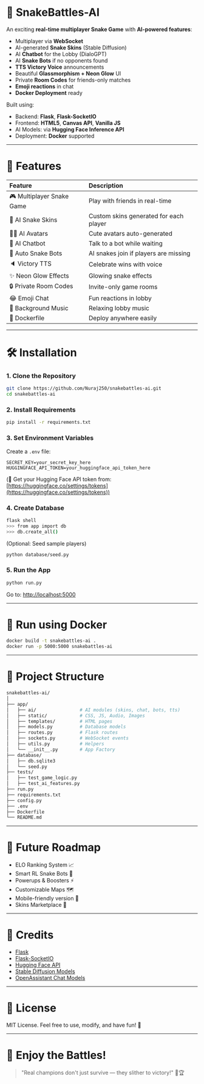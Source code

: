 # 🐍 SnakeBattles-AI

An exciting **real-time multiplayer Snake Game** with **AI-powered features**:
- Multiplayer via **WebSocket**
- AI-generated **Snake Skins** (Stable Diffusion)
- AI **Chatbot** for the Lobby (DialoGPT)
- AI **Snake Bots** if no opponents found
- **TTS Victory Voice** announcements
- Beautiful **Glassmorphism + Neon Glow** UI
- Private **Room Codes** for friends-only matches
- **Emoji reactions** in chat
- **Docker Deployment** ready

Built using:
- Backend: **Flask**, **Flask-SocketIO**
- Frontend: **HTML5**, **Canvas API**, **Vanilla JS**
- AI Models: via **Hugging Face Inference API**
- Deployment: **Docker** supported

---

# 🚀 Features

| Feature | Description |
|:---|:---|
| 🎮 Multiplayer Snake Game | Play with friends in real-time |
| 🎨 AI Snake Skins | Custom skins generated for each player |
| 🧑‍🎨 AI Avatars | Cute avatars auto-generated |
| 💬 AI Chatbot | Talk to a bot while waiting |
| 🤖 Auto Snake Bots | AI snakes join if players are missing |
| 🔈 Victory TTS | Celebrate wins with voice |
| ✨ Neon Glow Effects | Glowing snake effects |
| 🔒 Private Room Codes | Invite-only game rooms |
| 😂 Emoji Chat | Fun reactions in lobby |
| 🎵 Background Music | Relaxing lobby music |
| 🐳 Dockerfile | Deploy anywhere easily |

---

# 🛠 Installation

### 1. Clone the Repository

```bash
git clone https://github.com/Nuraj250/snakebattles-ai.git
cd snakebattles-ai
````

### 2. Install Requirements

```bash
pip install -r requirements.txt
```

### 3. Set Environment Variables

Create a `.env` file:

```
SECRET_KEY=your_secret_key_here
HUGGINGFACE_API_TOKEN=your_huggingface_api_token_here
```

(🔑 Get your Hugging Face API token from: [https://huggingface.co/settings/tokens](https://huggingface.co/settings/tokens))

### 4. Create Database

```bash
flask shell
>>> from app import db
>>> db.create_all()
```

(Optional: Seed sample players)

```bash
python database/seed.py
```

### 5. Run the App

```bash
python run.py
```

Go to: [http://localhost:5000](http://localhost:5000)

---

# 🐳 Run using Docker

```bash
docker build -t snakebattles-ai .
docker run -p 5000:5000 snakebattles-ai
```

---

# 📂 Project Structure

```bash
snakebattles-ai/
│
├── app/
│   ├── ai/                # AI modules (skins, chat, bots, tts)
│   ├── static/            # CSS, JS, Audio, Images
│   ├── templates/         # HTML pages
│   ├── models.py          # Database models
│   ├── routes.py          # Flask routes
│   ├── sockets.py         # WebSocket events
│   ├── utils.py           # Helpers
│   └── __init__.py        # App Factory
├── database/
│   ├── db.sqlite3
│   └── seed.py
├── tests/
│   ├── test_game_logic.py
│   ├── test_ai_features.py
├── run.py
├── requirements.txt
├── config.py
├── .env
├── Dockerfile
└── README.md
```

---

# 🎯 Future Roadmap

* ELO Ranking System 📈
* Smart RL Snake Bots 🤖
* Powerups & Boosters ⚡
* Customizable Maps 🗺️
* Mobile-friendly version 📱
* Skins Marketplace 🎨

---

# 🙌 Credits

* [Flask](https://flask.palletsprojects.com/)
* [Flask-SocketIO](https://flask-socketio.readthedocs.io/)
* [Hugging Face API](https://huggingface.co/)
* [Stable Diffusion Models](https://huggingface.co/stabilityai)
* [OpenAssistant Chat Models](https://huggingface.co/OpenAssistant)

---

# 📢 License

MIT License.
Feel free to use, modify, and have fun! 🚀

---

# 🎉 Enjoy the Battles!

> "Real champions don't just survive — they slither to victory!" 🐍🏆